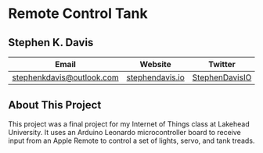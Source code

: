 # Remote Control Tank

## Stephen K. Davis
| Email | Website | Twitter | LinkedIn | GitHub |
|-------|---------|---------|----------|--------|
| [stephenkdavis@outlook.com](mailto:stephenkdavis@outlook.com) | [stephendavis.io](https://stephendavis.io/) | [StephenDavisIO](https://twitter.com/StephenDavisIO) | [StephenKyleDavis](https://www.linkedin.com/in/stephenkyledavis/) | [stephenkdavis](https://github.com/stephenkdavis) |

## About This Project

This project was a final project for my Internet of Things class at Lakehead University. It uses an Arduino Leonardo microcontroller board to receive input from an Apple Remote to control a set of lights, servo, and tank treads.
